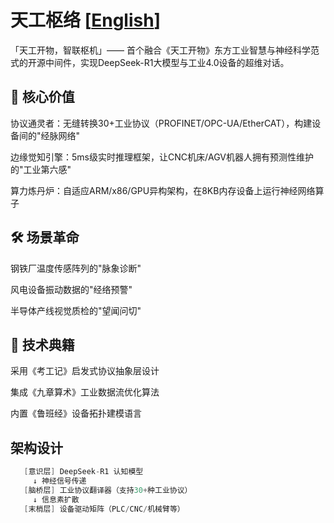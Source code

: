 # 天工枢络 [**[English](README_en.md)**]
「天工开物，智联枢机」—— 首个融合《天工开物》东方工业智慧与神经科学范式的开源中间件，实现DeepSeek-R1大模型与工业4.0设备的超维对话。

## 🌟 核心价值

协议通灵者：无缝转换30+工业协议（PROFINET/OPC-UA/EtherCAT），构建设备间的"经脉网络"

边缘觉知引擎：5ms级实时推理框架，让CNC机床/AGV机器人拥有预测性维护的"工业第六感"

算力炼丹炉：自适应ARM/x86/GPU异构架构，在8KB内存设备上运行神经网络算子

## 🛠 场景革命

钢铁厂温度传感阵列的"脉象诊断"

风电设备振动数据的"经络预警"

半导体产线视觉质检的"望闻问切"

## 📜 技术典籍

采用《考工记》启发式协议抽象层设计

集成《九章算术》工业数据流优化算法

内置《鲁班经》设备拓扑建模语言

## 架构设计
```C++
   [意识层] DeepSeek-R1 认知模型
     ↓ 神经信号传递
   [脑桥层] 工业协议翻译器（支持30+种工业协议）
     ↓ 信息素扩散
   [末梢层] 设备驱动矩阵（PLC/CNC/机械臂等）
```
